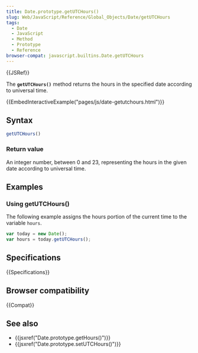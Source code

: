 ```yaml
---
title: Date.prototype.getUTCHours()
slug: Web/JavaScript/Reference/Global_Objects/Date/getUTCHours
tags:
  - Date
  - JavaScript
  - Method
  - Prototype
  - Reference
browser-compat: javascript.builtins.Date.getUTCHours
---
```

{{JSRef}}

The **`getUTCHours()`** method returns the hours in the specified date according
to universal time.

{{EmbedInteractiveExample("pages/js/date-getutchours.html")}}

## Syntax

```js
getUTCHours()
```

### Return value

An integer number, between 0 and 23, representing the hours in the given date
according to universal time.

## Examples

### Using getUTCHours()

The following example assigns the hours portion of the current time to the
variable `hours`.

```js
var today = new Date();
var hours = today.getUTCHours();
```

## Specifications

{{Specifications}}

## Browser compatibility

{{Compat}}

## See also

- {{jsxref("Date.prototype.getHours()")}}
- {{jsxref("Date.prototype.setUTCHours()")}}
